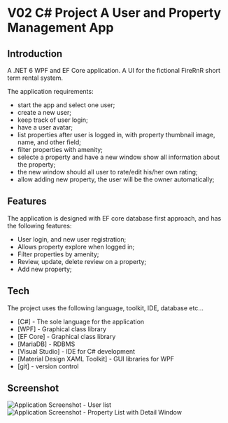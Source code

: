 # V02 C# Project A User and Property Management App 

## Introduction
A .NET 6 WPF and EF Core application.  A UI for the fictional FireRnR short term rental system. 

The application requirements:
- start the app and select one user;
- create a new user;
- keep track of user login;
- have a user avatar;
- list properties after user is logged in, with property thumbnail image, name, and other field;
- filter properties with amenity;
- selecte a property and have a new window show all information about the property;
- the new window should all user to rate/edit his/her own rating;
- allow adding new property, the user will be the owner automatically;

## Features 
The application is designed with EF core database first approach, and has the following features:
- User login, and new user registration;
- Allows property explore when logged in;
- Filter properties by amenity;
- Review, update, delete review on a property;
- Add new property;

## Tech
The project uses the following language, toolkit, IDE, database etc...

- [C#] - The sole language for the application
- [WPF] -  Graphical class library 
- [EF Core] -  Graphical class library 
- [MariaDB] - RDBMS
- [Visual Studio] - IDE for C# development
- [Material Design XAML Toolkit] - GUI libraries for WPF
- [git] - version control

## Screenshot
![Application Screenshot - User list](https://github.com/ethantao-repo/V02-PRJ-User_Property_Management_UI/blob/master/screenshot/V02-Project_ScreenShoot_01.png?raw=true)
![Application Screenshot - Property List with Detail Window](https://github.com/ethantao-repo/V02-PRJ-User_Property_Management_UI/blob/master/screenshot/V02-Project_ScreenShoot_02.png?raw=true)
